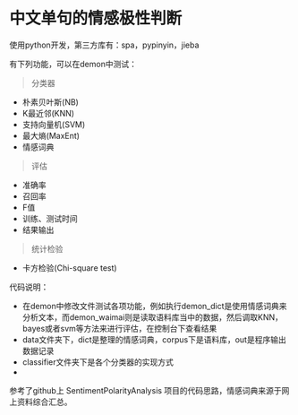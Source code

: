 # 中文单句的情感极性判断

使用python开发，第三方库有：spa，pypinyin，jieba

有下列功能，可以在demon中测试：
> 分类器
  * 朴素贝叶斯(NB)
  * K最近邻(KNN)
  * 支持向量机(SVM)
  * 最大熵(MaxEnt)
  * 情感词典
>  评估
  * 准确率
  * 召回率
  * F值
  * 训练、测试时间
  * 结果输出
>  统计检验
  * 卡方检验(Chi-square test)

代码说明：

* 在demon中修改文件测试各项功能，例如执行demon\_dict是使用情感词典来分析文本，而demon\_waimai则是读取语料库当中的数据，然后调取KNN，bayes或者svm等方法来进行评估，在控制台下查看结果
* data文件夹下，dict是整理的情感词典，corpus下是语料库，out是程序输出数据记录
* classifier文件夹下是各个分类器的实现方式
* 

 参考了github上 SentimentPolarityAnalysis 项目的代码思路，情感词典来源于网上资料综合汇总。

